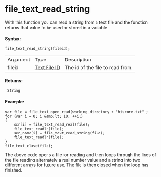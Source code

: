 # file_text_read_string

With this function you can read a string from a text file and the
function returns that value to be used or stored in a variable.

#### Syntax:

``` gml
file_text_read_string(fileid);
```

|          |                                                                                                                    |                                  |
|----------|--------------------------------------------------------------------------------------------------------------------|----------------------------------|
| Argument | Type                                                                                                               | Description                      |
| fileid   |  [Text File ID](../../../../../GameMaker_Language/GML_Reference/File_Handling/Text_Files/file_text_open_read)  | The id of the file to read from. |

#### Returns:

``` gml
 String
```

#### Example:

``` gml
var file = file_text_open_read(working_directory + "hiscore.txt");
for (var i = 0; i &amp;lt; 10; ++i;)
{
    scr[i] = file_text_read_real(file);
    file_text_readln(file);
    scr_name[i] = file_text_read_string(file);
    file_text_readln(file);
}
file_text_close(file);
```

The above code opens a file for reading and then loops through the lines
of the file reading alternately a real number value and a string into
two different arrays for future use. The file is then closed when the
loop has finished.
